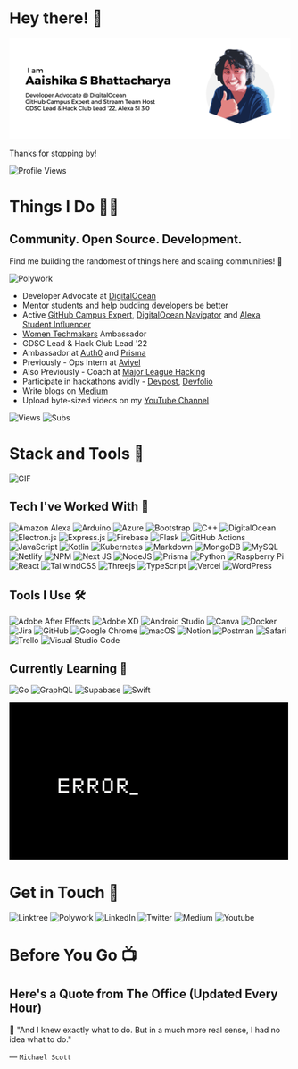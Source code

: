 # Hey there! 👋

![Header](assets/Banner.png "Header Image")

Thanks for stopping by!

![Profile Views](https://komarev.com/ghpvc/?username=aaishikasb&label=VIEWS)

# Things I Do 🧑‍💻

## Community. Open Source. Development.

Find me building the randomest of things here and scaling communities! 💪

<img alt="Polywork" src="https://img.shields.io/badge/Polywork-aaishika-%23543DE0.svg?&style=for-the-badge&logo=polywork&logoColor=white"/><br>

- Developer Advocate at [DigitalOcean](https://www.digitalocean.com)
- Mentor students and help budding developers be better
- Active [GitHub Campus Expert](https://education.github.com/experts), [DigitalOcean Navigator](https://www.digitalocean.com/community/pages/digitalocean-navigators) and [Alexa Student Influencer](https://developer.amazon.com/en-IN/alexa/alexa-student-influencer)
- [Women Techmakers](https://developers.google.com/womentechmakers) Ambassador
- GDSC Lead & Hack Club Lead '22
- Ambassador at [Auth0](https://auth0.com/) and [Prisma](https://www.prisma.io/)
- Previously - Ops Intern at [Aviyel](https://www.aviyel.com)
- Also Previously - Coach at [Major League Hacking](https://www.mlh.io)
- Participate in hackathons avidly - [Devpost](https://devpost.com/aaishika), [Devfolio](https://www.devfolio.com/@aaishika)
- Write blogs on [Medium](https://www.medium.com/@Aaishika)
- Upload byte-sized videos on my [YouTube Channel](https://www.youtube.com/c/AaishikaSBhattacharya)

![Views](https://img.shields.io/youtube/channel/views/UCIWbBxuwFhKuiikJrrqRCUQ?style=social) ![Subs](https://img.shields.io/youtube/channel/subscribers/UCIWbBxuwFhKuiikJrrqRCUQ?style=social)

# Stack and Tools 🤯

![GIF](https://www.learnupon.com/wp-content/uploads/@2x-Blog-Technical-Skills-animation.gif)

## Tech I've Worked With 🥷

![Amazon Alexa](https://img.shields.io/badge/amazon%20alexa-52b5f7?style=for-the-badge&logo=amazon%20alexa&logoColor=white) ![Arduino](https://img.shields.io/badge/-Arduino-00979D?style=for-the-badge&logo=Arduino&logoColor=white) ![Azure](https://img.shields.io/badge/azure-%230072C6.svg?style=for-the-badge&logo=microsoftazure&logoColor=white) ![Bootstrap](https://img.shields.io/badge/bootstrap-%23563D7C.svg?style=for-the-badge&logo=bootstrap&logoColor=white) ![C++](https://img.shields.io/badge/c++-%2300599C.svg?style=for-the-badge&logo=c%2B%2B&logoColor=white) ![DigitalOcean](https://img.shields.io/badge/DigitalOcean-%230167ff.svg?style=for-the-badge&logo=digitalOcean&logoColor=white) ![Electron.js](https://img.shields.io/badge/Electron-191970?style=for-the-badge&logo=Electron&logoColor=white) ![Express.js](https://img.shields.io/badge/express.js-%23404d59.svg?style=for-the-badge&logo=express&logoColor=%2361DAFB) ![Firebase](https://img.shields.io/badge/firebase-%23039BE5.svg?style=for-the-badge&logo=firebase) ![Flask](https://img.shields.io/badge/flask-%23000.svg?style=for-the-badge&logo=flask&logoColor=white) ![GitHub Actions](https://img.shields.io/badge/github%20actions-%232671E5.svg?style=for-the-badge&logo=githubactions&logoColor=white) ![JavaScript](https://img.shields.io/badge/javascript-%23323330.svg?style=for-the-badge&logo=javascript&logoColor=%23F7DF1E) ![Kotlin](https://img.shields.io/badge/kotlin-%237F52FF.svg?style=for-the-badge&logo=kotlin&logoColor=white) ![Kubernetes](https://img.shields.io/badge/kubernetes-%23326ce5.svg?style=for-the-badge&logo=kubernetes&logoColor=white) ![Markdown](https://img.shields.io/badge/markdown-%23000000.svg?style=for-the-badge&logo=markdown&logoColor=white) ![MongoDB](https://img.shields.io/badge/MongoDB-%234ea94b.svg?style=for-the-badge&logo=mongodb&logoColor=white) ![MySQL](https://img.shields.io/badge/mysql-%2300f.svg?style=for-the-badge&logo=mysql&logoColor=white) ![Netlify](https://img.shields.io/badge/netlify-%23000000.svg?style=for-the-badge&logo=netlify&logoColor=#00C7B7) ![NPM](https://img.shields.io/badge/NPM-%23000000.svg?style=for-the-badge&logo=npm&logoColor=white) ![Next JS](https://img.shields.io/badge/Next-black?style=for-the-badge&logo=next.js&logoColor=white) ![NodeJS](https://img.shields.io/badge/node.js-6DA55F?style=for-the-badge&logo=node.js&logoColor=white) ![Prisma](https://img.shields.io/badge/Prisma-3982CE?style=for-the-badge&logo=Prisma&logoColor=white) ![Python](https://img.shields.io/badge/python-3670A0?style=for-the-badge&logo=python&logoColor=ffdd54) ![Raspberry Pi](https://img.shields.io/badge/-RaspberryPi-C51A4A?style=for-the-badge&logo=Raspberry-Pi) ![React](https://img.shields.io/badge/react-%2320232a.svg?style=for-the-badge&logo=react&logoColor=%2361DAFB) ![TailwindCSS](https://img.shields.io/badge/tailwindcss-%2338B2AC.svg?style=for-the-badge&logo=tailwind-css&logoColor=white) ![Threejs](https://img.shields.io/badge/threejs-black?style=for-the-badge&logo=three.js&logoColor=white) ![TypeScript](https://img.shields.io/badge/typescript-%23007ACC.svg?style=for-the-badge&logo=typescript&logoColor=white) ![Vercel](https://img.shields.io/badge/vercel-%23000000.svg?style=for-the-badge&logo=vercel&logoColor=white) ![WordPress](https://img.shields.io/badge/WordPress-%23117AC9.svg?style=for-the-badge&logo=WordPress&logoColor=white) 

## Tools I Use 🛠️

![Adobe After Effects](https://img.shields.io/badge/Adobe%20After%20Effects-9999FF.svg?style=for-the-badge&logo=Adobe%20After%20Effects&logoColor=white) ![Adobe XD](https://img.shields.io/badge/Adobe%20XD-470137?style=for-the-badge&logo=Adobe%20XD&logoColor=#FF61F6) ![Android Studio](https://img.shields.io/badge/Android%20Studio-3DDC84.svg?style=for-the-badge&logo=android-studio&logoColor=white) ![Canva](https://img.shields.io/badge/Canva-%2300C4CC.svg?style=for-the-badge&logo=Canva&logoColor=white) ![Docker](https://img.shields.io/badge/docker-%230db7ed.svg?style=for-the-badge&logo=docker&logoColor=white) ![Jira](https://img.shields.io/badge/jira-%230A0FFF.svg?style=for-the-badge&logo=jira&logoColor=white) ![GitHub](https://img.shields.io/badge/github-%23121011.svg?style=for-the-badge&logo=github&logoColor=white) ![Google Chrome](https://img.shields.io/badge/Google%20Chrome-4285F4?style=for-the-badge&logo=GoogleChrome&logoColor=white) ![macOS](https://img.shields.io/badge/mac%20os-000000?style=for-the-badge&logo=macos&logoColor=F0F0F0) ![Notion](https://img.shields.io/badge/Notion-%23000000.svg?style=for-the-badge&logo=notion&logoColor=white) ![Postman](https://img.shields.io/badge/Postman-FF6C37?style=for-the-badge&logo=postman&logoColor=white) ![Safari](https://img.shields.io/badge/Safari-000000?style=for-the-badge&logo=Safari&logoColor=white) ![Trello](https://img.shields.io/badge/Trello-%23026AA7.svg?style=for-the-badge&logo=Trello&logoColor=white) ![Visual Studio Code](https://img.shields.io/badge/Visual%20Studio%20Code-0078d7.svg?style=for-the-badge&logo=visual-studio-code&logoColor=white)

## Currently Learning 👀

![Go](https://img.shields.io/badge/go-%2300ADD8.svg?style=for-the-badge&logo=go&logoColor=white) ![GraphQL](https://img.shields.io/badge/-GraphQL-E10098?style=for-the-badge&logo=graphql&logoColor=white) ![Supabase](https://img.shields.io/badge/Supabase-3ECF8E?style=for-the-badge&logo=supabase&logoColor=white) ![Swift](https://img.shields.io/badge/swift-F54A2A?style=for-the-badge&logo=swift&logoColor=white)

![GIF](assets/Error.gif)

# Get in Touch 📱

<img alt="Linktree" src="https://img.shields.io/badge/Linktree-aaishika-%231de9b6.svg?&style=for-the-badge&logo=linktree&logoColor=white"/> <img alt="Polywork" src="https://img.shields.io/badge/Polywork-aaishika-%23543DE0.svg?&style=for-the-badge&logo=polywork&logoColor=white"/> <img alt="LinkedIn" src="https://img.shields.io/badge/linkedin-in/aaishika-%230077B5.svg?&style=for-the-badge&logo=linkedin&logoColor=white"/> <img alt="Twitter" src="https://img.shields.io/badge/TWITTER - aaishika-%231DA1F2.svg?&style=for-the-badge&logo=Twitter&logoColor=white"/> <img alt="Medium" src="https://img.shields.io/badge/Medium-@aaishika-%23000000.svg?&style=for-the-badge&logo=Medium&logoColor=white"/> <img alt="Youtube" src="https://img.shields.io/badge/YouTube-@aaishikasb-%23FF0000.svg?&style=for-the-badge&logo=YouTube&logoColor=white"/>

# Before You Go 📺
## Here's a Quote from The Office (Updated Every Hour)
💬 "And I knew exactly what to do. But in a much more real sense, I had no idea what to do."

&mdash; `Michael Scott`